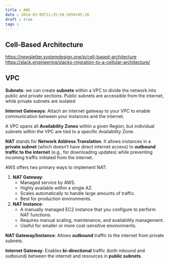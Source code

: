 ```yaml
---
title : AWS
date : 2024-03-09T11:35:50.5050+05:30
draft : true
tags : 
---
```


## Cell-Based Architecture
https://newsletter.systemdesign.one/p/cell-based-architecture
https://slack.engineering/slacks-migration-to-a-cellular-architecture/


## VPC

**Subnets**: we can create **subnets** within a VPC to divide the network into public and private sections. Public subnets are accessible from the internet, while private subnets are isolated

**Internet Gateways**: Attach an internet gateway to your VPC to enable communication between your instances and the internet.

A VPC spans all **Availability Zones** within a given Region, but individual subnets within the VPC are tied to a specific Availability Zone.

**NAT** stands for **Network Address Translation**. It allows instances in a **private subnet** (which doesn’t have direct internet access) to **outbound traffic to the internet** (e.g., for downloading updates) while preventing incoming traffic initiated from the internet.

AWS offers two primary ways to implement NAT:

1. **NAT Gateway**:
    - Managed service by AWS.
    - Highly available within a single AZ.
    - Scales automatically to handle large amounts of traffic.
    - Best for production environments.
2. **NAT Instance**:
    - A manually managed EC2 instance that you configure to perform NAT functions.
    - Requires manual scaling, maintenance, and availability management.
    - Useful for smaller or more cost-sensitive environments.

 
 **NAT Gateway/Instance**: Allows **outbound** traffic to the internet from private subnets.

 **Internet Gateway**: Enables **bi-directional** traffic (both inbound and outbound) between the internet and resources in **public subnets**.